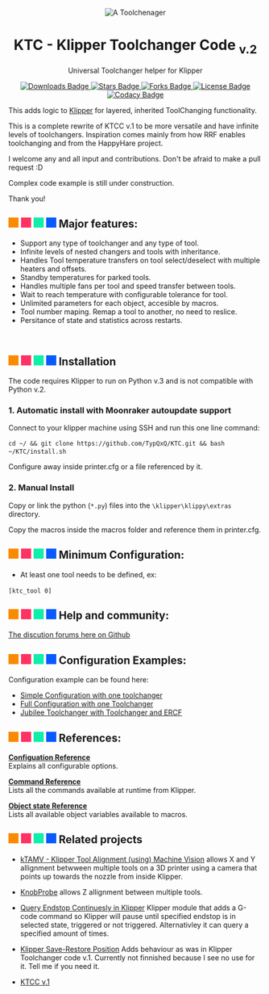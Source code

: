 <p align="center">
  <img src="https://github.com/TypQxQ/KTC/assets/24956496/72e5732b-c571-4dd3-9a0a-ca78b13b5b82" alt='A Toolchenager' width='30%'>
  <h1 align="center">KTC - Klipper Toolchanger Code <sub>v.2</sub></h1>
</p>

<p align="center">
Universal Toolchanger helper for Klipper
</p>

<p align="center">
  <a aria-label="Downloads" href="https://github.com/TypQxQ/KTC/releases">
    <img src="https://img.shields.io/github/release/TypQxQ/KTC?display_name=tag&style=flat-square"  alt="Downloads Badge">
  </a>
  <a aria-label="Stars" href="https://github.com/TypQxQ/KTC/stargazers">
    <img src="https://img.shields.io/github/stars/TypQxQ/KTC?style=flat-square"  alt="Stars Badge">
  </a>
  <a aria-label="Forks" href="https://github.com/TypQxQ/KTC/network/members">
    <img src="https://img.shields.io/github/forks/TypQxQ/KTC?style=flat-square" alt="Forks Badge">
  </a>
  <a aria-label="License" href="https://github.com/TypQxQ/KTC/blob/master/LICENSE">
    <img src="https://img.shields.io/github/license/TypQxQ/KTC?style=flat-square" alt="License Badge">
  </a>
  <a aria-label="Codacy Badge" href="https://app.codacy.com/gh/TypQxQ/KTC/dashboard?utm_source=gh&utm_medium=referral&utm_content=&utm_campaign=Badge_grade">
    <img src="https://app.codacy.com/project/badge/Grade/2ba035ce6a444b889d3e9afcd5e9ec87" alt="Codacy Badge">
  </a>
</p>

This adds logic to [Klipper](https://github.com/Klipper3d/klipper) for layered, inherited ToolChanging functionality.

This is a complete rewrite of KTCC v.1 to be more versatile and have infinite levels of toolchangers. Inspiration comes mainly from how RRF enables toolchanging and from the HappyHare project.

I welcome any and all input and contributions. Don't be afraid to make a pull request :D

Complex code example is still under construction.

Thank you!

## ![#f98b00](/doc/f98b00.png) ![#fe3263](/doc/fe3263.png) ![#0fefa9](/doc/0fefa9.png) ![#085afe](/doc/085afe.png) Major features:
<ul>
  <li>Support any type of toolchanger and any type of tool.</li>
  <li>Infinite levels of nested changers and tools with inheritance.</li>
  <li>Handles Tool temperature transfers on tool select/deselect with multiple heaters and offsets.</li>
  <li>Standby temperatures for parked tools.</li>
  <li>Handles multiple fans per tool and speed transfer between tools.</li>
  <li>Wait to reach temperature with configurable tolerance for tool.</li>
  <li>Unlimited parameters for each object, accesible by macros.</li>
  <li>Tool number maping. Remap a tool to another, no need to reslice.</li>
  <li>Persitance of state and statistics across restarts.</li>
</ul>

<br>

## ![#f98b00](/doc/f98b00.png) ![#fe3263](/doc/fe3263.png) ![#0fefa9](/doc/0fefa9.png) ![#085afe](/doc/085afe.png) Installation

The code requires Klipper to run on Python v.3 and is not compatible with Python v.2.

### 1\. Automatic install with Moonraker autoupdate support
Connect to your klipper machine using SSH and run this one line command:
```
cd ~/ && git clone https://github.com/TypQxQ/KTC.git && bash ~/KTC/install.sh
```

Configure away inside printer.cfg or a file referenced by it.

### 2\. Manual Install
Copy or link the python (`*.py`) files into the `\klipper\klippy\extras` directory.

Copy the macros inside the macros folder and reference them in printer.cfg.

## ![#f98b00](/doc/f98b00.png) ![#fe3263](/doc/fe3263.png) ![#0fefa9](/doc/0fefa9.png) ![#085afe](/doc/085afe.png) Minimum Configuration:
* At least one tool needs to be defined, ex:

 `[ktc_tool 0]`

## ![#f98b00](/doc/f98b00.png) ![#fe3263](/doc/fe3263.png) ![#0fefa9](/doc/0fefa9.png) ![#085afe](/doc/085afe.png) Help and community:
[The discution forums here on Github](https://github.com/TypQxQ/KTC/discussions)

## ![#f98b00](/doc/f98b00.png) ![#fe3263](/doc/fe3263.png) ![#0fefa9](/doc/0fefa9.png) ![#085afe](/doc/085afe.png) Configuration Examples:
Configuration example can be found here:

* [Simple Configuration with one toolchanger](/config/example_config/simple/simple_example.cfg)
* [Full Configuration with one Toolchanger](/config/example_config/complete/complete_example.cfg)
* [Jubilee Toolchanger with Toolchanger and ERCF](https://github.com/TypQxQ/DuetBackup/tree/main/qTC-Klipper/config)

## ![#f98b00](/doc/f98b00.png) ![#fe3263](/doc/fe3263.png) ![#0fefa9](/doc/0fefa9.png) ![#085afe](/doc/085afe.png) References:

**[Configuation Reference](./doc/configuration.md)**<br>
Explains all configurable options.

**[Command Reference](./doc/command_ref.md)**<br>
Lists all the commands available at runtime from Klipper.

**[Object state Reference](./doc/state_ref.md)**<br>
Lists all available object variables available to macros.

## ![#f98b00](/doc/f98b00.png) ![#fe3263](/doc/fe3263.png) ![#0fefa9](/doc/0fefa9.png) ![#085afe](/doc/085afe.png) Related projects
  - [kTAMV - Klipper Tool Alignment (using) Machine Vision](https://github.com/TypQxQ/kTAMV)  allows X and Y allignment betwween multiple tools on a 3D printer using a camera that points up towards the nozzle from inside Klipper.

  - [KnobProbe](https://github.com/TypQxQ/KnobProbe_Klipper) allows Z allignment between multiple tools.

  - [Query Endstop Continuesly in Klipper](https://github.com/TypQxQ/Query-Endstop-Continuesly-in-Klipper) Klipper module that adds a G-code command so Klipper will pause until specified endstop is in selected state, triggered or not triggered. Alternativley it can query a specified amount of times.

  - [Klipper Save-Restore  Position](https://github.com/TypQxQ/Klipper-Save-Restore-Position) Adds behaviour as was in Klipper Toolchanger code v.1. Currently not finnished because I see no use for it. Tell me if you need it.

  - [KTCC v.1](https://github.com/TypQxQ/Klipper_ToolChanger)